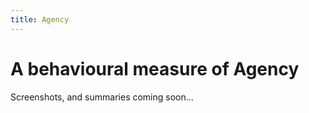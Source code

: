 ```yaml
---
title: Agency
---
```


# A behavioural measure of Agency

Screenshots, and summaries coming soon...
